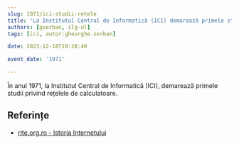 ```yaml
---
slug: 1971/ici-studii-retele
title: 'La Institutul Central de Informatică (ICI) demarează primele studii privind rețelele de calculatoare'
authors: [gserban, ilg-ul]
tags: [ici, autor:gheorghe.serban]

date: 2023-12-18T19:28:40

event_date: '1971'

---
```


În anul 1971, la Institutul Central de Informatică (ICI), demarează primele studii privind rețelele de calculatoare.

<!-- truncate -->

## Referințe

- [rite.org.ro - Istoria Internetului](https://rite.org.ro/istoria-internetului/)
